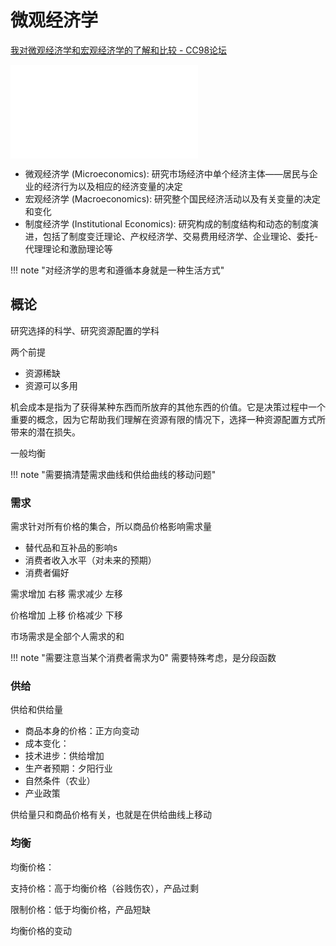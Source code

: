 # 微观经济学

[我对微观经济学和宏观经济学的了解和比较 - CC98论坛](https://www.cc98.org/topic/5378448/1#1)

<iframe src="//player.bilibili.com/player.html?isOutside=true&aid=979798209&bvid=BV1M44y1T7ZQ&cid=552015490&p=1&autoplay=0" scrolling="no" border="0" frameborder="no" framespacing="0" allowfullscreen="true"></iframe>



- 微观经济学 (Microeconomics): 研究市场经济中单个经济主体——居民与企业的经济行为以及相应的经济变量的决定
- 宏观经济学 (Macroeconomics): 研究整个国民经济活动以及有关变量的决定和变化
- 制度经济学 (Institutional Economics): 研究构成的制度结构和动态的制度演进，包括了制度变迁理论、产权经济学、交易费用经济学、企业理论、委托-代理理论和激励理论等

!!! note "对经济学的思考和遵循本身就是一种生活方式"
## 概论

研究选择的科学、研究资源配置的学科

两个前提
- 资源稀缺
- 资源可以多用

机会成本是指为了获得某种东西而所放弃的其他东西的价值。它是决策过程中一个重要的概念，因为它帮助我们理解在资源有限的情况下，选择一种资源配置方式所带来的潜在损失。


一般均衡

!!! note "需要搞清楚需求曲线和供给曲线的移动问题"

### 需求
需求针对所有价格的集合，所以商品价格影响需求量

- 替代品和互补品的影响s
- 消费者收入水平（对未来的预期）
- 消费者偏好

需求增加 右移
需求减少 左移

价格增加 上移
价格减少 下移


市场需求是全部个人需求的和

!!! note "需要注意当某个消费者需求为0"
    需要特殊考虑，是分段函数

### 供给

供给和供给量

- 商品本身的价格：正方向变动
- 成本变化：
- 技术进步：供给增加
- 生产者预期：夕阳行业
- 自然条件（农业）
- 产业政策

供给量只和商品价格有关，也就是在供给曲线上移动

### 均衡

均衡价格：

支持价格：高于均衡价格（谷贱伤农），产品过剩

限制价格：低于均衡价格，产品短缺

均衡价格的变动

